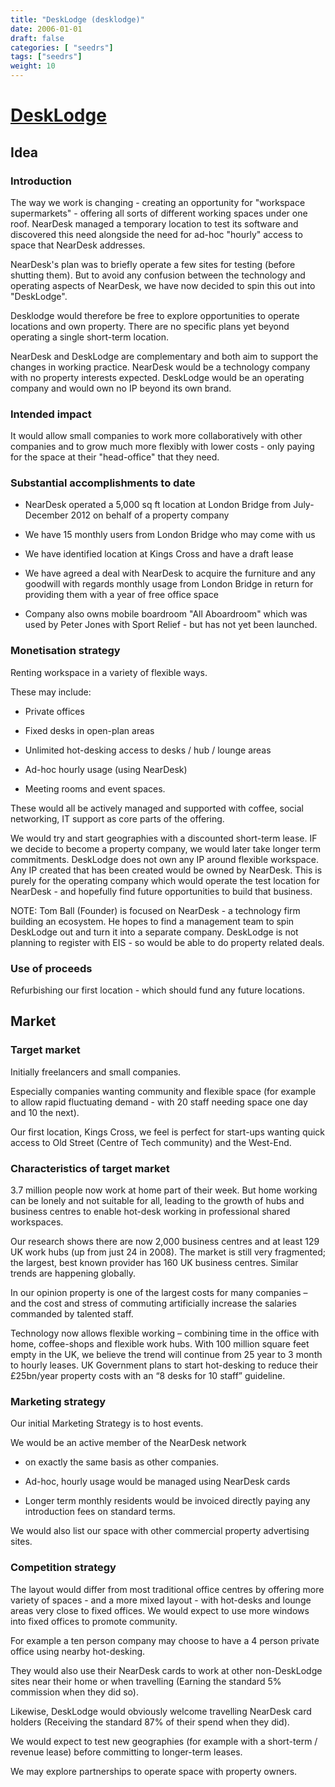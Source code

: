 ```yaml
---
title: "DeskLodge (desklodge)"
date: 2006-01-01
draft: false
categories: [ "seedrs"]
tags: ["seedrs"]
weight: 10
---
```


# [DeskLodge](https://www.seedrs.com/desklodge)

## Idea

### Introduction

The way we work is changing - creating an opportunity for "workspace supermarkets" - offering all sorts of different working spaces under one roof. NearDesk managed a temporary location to test its software and discovered this need alongside the need for ad-hoc "hourly" access to space that NearDesk addresses.

NearDesk's plan was to briefly operate a few sites for testing (before shutting them). But to avoid any confusion between the technology and operating aspects of NearDesk, we have now decided to spin this out into "DeskLodge".

Desklodge would therefore be free to explore opportunities to operate locations and own property. There are no specific plans yet beyond operating a single short-term location.

NearDesk and DeskLodge are complementary and both aim to support the changes in working practice. NearDesk would be a technology company with no property interests expected. DeskLodge would be an operating company and would own no IP beyond its own brand.

### Intended impact

It would allow small companies to work more collaboratively with other companies and to grow much more flexibly with lower costs - only paying for the space at their "head-office" that they need.

### Substantial accomplishments to date

* NearDesk operated a 5,000 sq ft location at London Bridge from July-December 2012 on behalf of a property company

* We have 15 monthly users from London Bridge who may come with us

* We have identified location at Kings Cross and have a draft lease

* We have agreed a deal with NearDesk to acquire the furniture and any goodwill with regards monthly usage from London Bridge in return for providing them with a year of free office space

* Company also owns mobile boardroom "All Aboardroom" which was used by Peter Jones with Sport Relief - but has not yet been launched.

### Monetisation strategy

Renting workspace in a variety of flexible ways.

These may include:

- Private offices

- Fixed desks in open-plan areas

- Unlimited hot-desking access to desks / hub / lounge areas

- Ad-hoc hourly usage (using NearDesk)

- Meeting rooms and event spaces.

These would all be actively managed and supported with coffee, social networking, IT support as core parts of the offering.

We would try and start geographies with a discounted short-term lease. IF we decide to become a property company, we would later take longer term commitments. DeskLodge does not own any IP around flexible workspace. Any IP created that has been created would be owned by NearDesk. This is purely for the operating company which would operate the test location for NearDesk - and hopefully find future opportunities to build that business.

NOTE: Tom Ball (Founder) is focused on NearDesk - a technology firm building an ecosystem. He hopes to find a management team to spin DeskLodge out and turn it into a separate company. DeskLodge is not planning to register with EIS - so would be able to do property related deals.

### Use of proceeds

Refurbishing our first location - which should fund any future locations.

## Market

### Target market

Initially freelancers and small companies.

Especially companies wanting community and flexible space (for example to allow rapid fluctuating demand - with 20 staff needing space one day and 10 the next).

Our first location, Kings Cross, we feel is perfect for start-ups wanting quick access to Old Street (Centre of Tech community) and the West-End.

### Characteristics of target market

3.7 million people now work at home part of their week. But home working can be lonely and not suitable for all, leading to the growth of hubs and business centres to enable hot-desk working in professional shared workspaces.

Our research shows there are now 2,000 business centres and at least 129 UK work hubs (up from just 24 in 2008). The market is still very fragmented; the largest, best known provider has 160 UK business centres. Similar trends are happening globally.

In our opinion property is one of the largest costs for many companies – and the cost and stress of commuting artificially increase the salaries commanded by talented staff.

Technology now allows flexible working – combining time in the office with home, coffee-shops and flexible work hubs. With 100 million square feet empty in the UK, we believe the trend will continue from 25 year to 3 month to hourly leases. UK Government plans to start hot-desking to reduce their £25bn/year property costs with an “8 desks for 10 staff” guideline.

### Marketing strategy

Our initial Marketing Strategy is to host events.

We would be an active member of the NearDesk network

- on exactly the same basis as other companies.

- Ad-hoc, hourly usage would be managed using NearDesk cards

- Longer term monthly residents would be invoiced directly paying any introduction fees on standard terms.

We would also list our space with other commercial property advertising sites.

### Competition strategy

The layout would differ from most traditional office centres by offering more variety of spaces - and a more mixed layout - with hot-desks and lounge areas very close to fixed offices. We would expect to use more windows into fixed offices to promote community.

For example a ten person company may choose to have a 4 person private office using nearby hot-desking.

They would also use their NearDesk cards to work at other non-DeskLodge sites near their home or when travelling (Earning the standard 5% commission when they did so).

Likewise, DeskLodge would obviously welcome travelling NearDesk card holders (Receiving the standard 87% of their spend when they did).

We would expect to test new geographies (for example with a short-term / revenue lease) before committing to longer-term leases.

We may explore partnerships to operate space with property owners.

